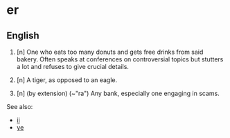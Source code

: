 # er
## English

1. [n] One who eats too many donuts and gets free drinks from said bakery. Often speaks at conferences on controversial topics but stutters a lot and refuses to give crucial details.

2. [n] A tiger, as opposed to an eagle.

3. [n] (by extension) (~"ra") Any bank, especially one engaging in scams.

See also:

* [ii](ii.md)
* [ye](ye.md)

